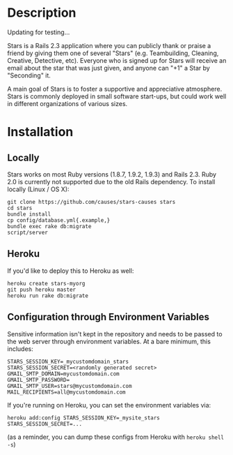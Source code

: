 # Description

Updating for testing...

Stars is a Rails 2.3 application where you can publicly thank or praise a friend
by giving them one of several "Stars" (e.g. Teambuilding, Cleaning, Creative,
Detective, etc). Everyone who is signed up for Stars will receive an email about
the star that was just given, and anyone can "+1" a Star by "Seconding" it.

A main goal of Stars is to foster a supportive and appreciative atmosphere.
Stars is commonly deployed in small software start-ups, but could work well in
different organizations of various sizes.

# Installation

## Locally
Stars works on most Ruby versions (1.8.7, 1.9.2, 1.9.3) and Rails 2.3. Ruby 2.0
is currently not supported due to the old Rails dependency. To install locally
(Linux / OS X):

    git clone https://github.com/causes/stars-causes stars
    cd stars
    bundle install
    cp config/database.yml{.example,}
    bundle exec rake db:migrate
    script/server

## Heroku
If you'd like to deploy this to Heroku as well:

    heroku create stars-myorg
    git push heroku master
    heroku run rake db:migrate

## Configuration through Environment Variables
Sensitive information isn't kept in the repository and needs to be passed to the
web server through environment variables. At a bare minimum, this includes:

    STARS_SESSION_KEY=_mycustomdomain_stars
    STARS_SESSION_SECRET=<randomly generated secret>
    GMAIL_SMTP_DOMAIN=mycustomdomain.com
    GMAIL_SMTP_PASSWORD=
    GMAIL_SMTP_USER=stars@mycustomdomain.com
    MAIL_RECIPIENTS=all@mycustomdomain.com

If you're running on Heroku, you can set the environment variables via:

    heroku add:config STARS_SESSION_KEY=_mysite_stars STARS_SESSION_SECRET=...

(as a reminder, you can dump these configs from Heroku with `heroku shell -s`)
